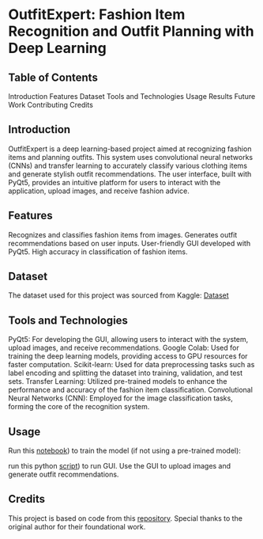 # OutfitExpert: Fashion Item Recognition and Outfit Planning with Deep Learning
## Table of Contents
Introduction
Features
Dataset
Tools and Technologies
Usage
Results
Future Work
Contributing
Credits

## Introduction
OutfitExpert is a deep learning-based project aimed at recognizing fashion items and planning outfits. This system uses convolutional neural networks (CNNs) and transfer learning to accurately classify various clothing items and generate stylish outfit recommendations. The user interface, built with PyQt5, provides an intuitive platform for users to interact with the application, upload images, and receive fashion advice.

## Features
Recognizes and classifies fashion items from images.
Generates outfit recommendations based on user inputs.
User-friendly GUI developed with PyQt5.
High accuracy in classification of fashion items.

## Dataset
The dataset used for this project was sourced from Kaggle:
[Dataset](https://www.kaggle.com/datasets/paramaggarwal/fashion-product-images-small)

## Tools and Technologies
PyQt5: For developing the GUI, allowing users to interact with the system, upload images, and receive recommendations.
Google Colab: Used for training the deep learning models, providing access to GPU resources for faster computation.
Scikit-learn: Used for data preprocessing tasks such as label encoding and splitting the dataset into training, validation, and test sets.
Transfer Learning: Utilized pre-trained models to enhance the performance and accuracy of the fashion item classification.
Convolutional Neural Networks (CNN): Employed for the image classification tasks, forming the core of the recognition system.

## Usage
Run this [notebook](https://github.com/shaikhyasir91/OutfitExpert/blob/main/1)) to train the model (if not using a pre-trained model):

run this python [script](https://github.com/shaikhyasir91/OutfitExpert/blob/main/1)) to run GUI.
Use the GUI to upload images and generate outfit recommendations.

## Credits
This project is based on code from this [repository](https://github.com/KefanPing/Outfit_Recommendation_Project). Special thanks to the original author for their foundational work.


